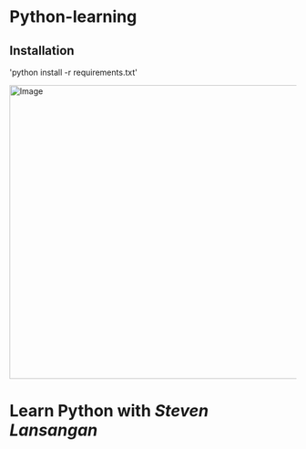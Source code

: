 # Python-learning

## Installation
'python install -r requirements.txt'

<img width="602" height="515" alt="Image" 
  src="https://github.com/user-attachments/assets/6a9f20ee-f005-455a-aebe-33459d0c3267" />

# Learn Python with *Steven Lansangan*
